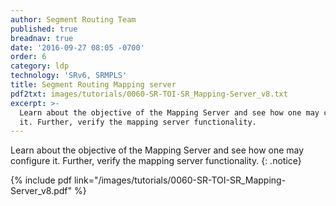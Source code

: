 ```yaml
---
author: Segment Routing Team
published: true
breadnav: true
date: '2016-09-27 08:05 -0700'
order: 6
category: ldp
technology: 'SRv6, SRMPLS'
title: Segment Routing Mapping server
pdf2txt: images/tutorials/0060-SR-TOI-SR_Mapping-Server_v8.txt
excerpt: >-
  Learn about the objective of the Mapping Server and see how one may configure
  it. Further, verify the mapping server functionality.
---
```

  
Learn about the objective of the Mapping Server and see how one may configure it. Further, verify the mapping server functionality.
{: .notice}  

{% include pdf link="/images/tutorials/0060-SR-TOI-SR_Mapping-Server_v8.pdf" %}

